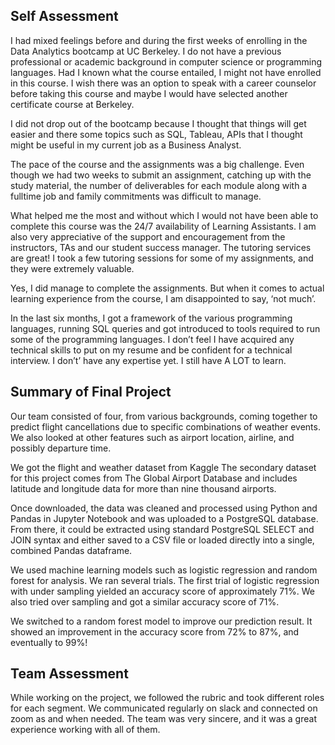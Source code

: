 ## Self Assessment ##

I had mixed feelings before and during the first weeks of enrolling in the Data Analytics bootcamp at UC Berkeley. I do not have a previous professional or academic background in computer science or programming languages. Had I known what the course entailed, I might not have enrolled in this course. I wish there was an option to speak with a career counselor before taking this course and maybe I would have selected another certificate course at Berkeley. 

I did not drop out of the bootcamp because I thought that things will get easier and there some topics such as SQL, Tableau, APIs that I thought might be useful in my current job as a Business Analyst. 

The pace of the course and the assignments was a big challenge. Even though we had two weeks to submit an assignment, catching up with the study material, the number of deliverables for each module along with a fulltime job and family commitments was difficult to manage. 

What helped me the most and without which I would not have been able to complete this course was the 24/7 availability of Learning Assistants. I am also very appreciative of the support and encouragement from the instructors, TAs and our student success manager. The tutoring services are great! I took a few tutoring sessions for some of my assignments, and they were extremely valuable. 

Yes, I did manage to complete the assignments. But when it comes to actual learning experience from the course, I am disappointed to say, ‘not much’. 

In the last six months, I got a framework of the various programming languages, running SQL queries and got introduced to tools required to run some of the programming languages. I don’t feel I have acquired any technical skills to put on my resume and be confident for a technical interview. I don’t’ have any expertise yet. I still have A LOT to learn. 


## Summary of Final Project ##

Our team consisted of four, from various backgrounds, coming together to predict flight cancellations due to specific combinations of weather events. We also looked at other features such as airport location, airline, and possibly departure time.

We got the flight and weather dataset from Kaggle The secondary dataset for this project comes from The Global Airport Database and includes latitude and longitude data for more than nine thousand airports.

Once downloaded, the data was cleaned and processed using Python and Pandas in Jupyter Notebook and was uploaded to a PostgreSQL database. From there, it could be extracted using standard PostgreSQL SELECT and JOIN syntax and either saved to a CSV file or loaded directly into a single, combined Pandas dataframe.

We used machine learning models such as logistic regression and random forest for analysis. We ran several trials. The first trial of logistic regression with under sampling yielded an accuracy score of approximately 71%. We also tried over sampling and got a similar accuracy score of 71%. 

We switched to a random forest model to improve our prediction result. It showed an improvement in the accuracy score from 72% to 87%, and eventually to 99%!

## Team Assessment ##
While working on the project, we followed the rubric and took different roles for each segment. We communicated regularly on slack and connected on zoom as and when needed. The team was very sincere, and it was a great experience working with all of them. 

